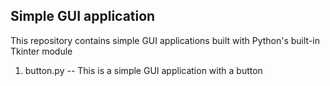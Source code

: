 ## Simple GUI application

This repository contains simple GUI applications built with Python's built-in Tkinter module

1. button.py -- This is a simple GUI application with a button
